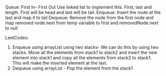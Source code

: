 Queue:
First In- First Out
Use linked list to implement this.
First, last and length.
First will be head and last will be tail.
Enqueue: Insert the node at the last and map it to tail
Dequeue: Remove the node from the first node and map removed node.next from temp variable to first and removedNode.next to null

LeetCodes:
1. Enqueue using arrayList using two stacks- We can do this by using two stacks. Move all the elements from stack1 to stack2 and insert the new element into stack1 and copy all the elements from stack2 to stack1. This will make the inserted element at the last.
2. Dequeue using arrayList - Pop the element from the stack1 
